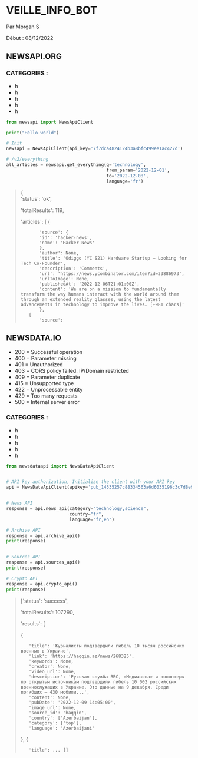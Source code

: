 # **VEILLE_INFO_BOT**
Par Morgan S

Début : 08/12/2022

## NEWSAPI.ORG

### CATEGORIES :
- h
- h
- h
- h
- h

```python
from newsapi import NewsApiClient

print("Hello world")

# Init
newsapi = NewsApiClient(api_key='7f7dca4824124b3a8bfc499ee1ac427d')

# /v2/everything
all_articles = newsapi.get_everything(q='technology',
                                      from_param='2022-12-01',
                                      to='2022-12-08',
                                      language='fr')
```

>{   
>    'status': 'ok', 
> 
>    'totalResults': 119, 
> 
>    'articles': 
>    [
>        {
>
>            'source': {
>            'id': 'hacker-news', 
>            'name': 'Hacker News'
>            }, 
>            'author': None, 
>            'title': 'Odiggo (YC S21) Hardware Startup – Looking for Tech Co-Founder', 
>            'description': 'Comments', 
>            'url': 'https://news.ycombinator.com/item?id=33886973', 
>            'urlToImage': None, 
>            'publishedAt': '2022-12-06T21:01:00Z', 
>            'content': 'We are on a mission to fundamentally transform the way humans interact with the world around them through an extended reality glasses, using the latest advancements in technology to improve the lives… [+981 chars]'
>            }, 
>        {
>            'source':


## NEWSDATA.IO

- 200 = Successful operation
- 400 = Parameter missing
- 401 = Unauthorized
- 403 = CORS policy failed. IP/Domain restricted
- 409 = Parameter duplicate
- 415 = Unsupported type
- 422 = Unprocessable entity
- 429 = Too many requests
- 500 = Internal server error

### CATEGORIES :
- h
- h
- h
- h
- h

```python
from newsdataapi import NewsDataApiClient


# API key authorization, Initialize the client with your API key
api = NewsDataApiClient(apikey='pub_14335257c88334563a6d6035196c3c7d8e917')


# News API
response = api.news_api(category="technology,science",
                        country="fr",
                        language="fr,en")

# Archive API
response = api.archive_api()
print(response)


# Sources API
response = api.sources_api()
print(response)

# Crypto API
response = api.crypto_api()
print(response)
```

> ['status': 'success', 
> 
> 'totalResults': 107290, 
> 
> 'results': [
> 
>    {
> 
>        'title': 'Журналисты подтвердили гибель 10 тысяч российских военных в Украине', 
>        'link': 'https://haqqin.az/news/268325', 
>        'keywords': None, 
>        'creator': None, 
>        'video_url': None, 
>        'description': 'Русская служба BBC, «Медиазона» и волонтеры по открытым источникам подтвердили гибель 10 002 российских военнослужащих в Украине. Это данные на 9 декабря. Среди погибших — 430 мобили...', 
>        'content': None, 
>        'pubDate': '2022-12-09 14:05:00', 
>        'image_url': None, 
>        'source_id': 'haqqin', 
>        'country': ['Azerbaijan'], 
>        'category': ['top'], 
>        'language': 'Azerbaijani'
>    }, 
>    {
> 
>        'title': ... ]]